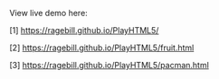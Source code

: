 View live demo here: 

[1] https://ragebill.github.io/PlayHTML5/

[2] https://ragebill.github.io/PlayHTML5/fruit.html

[3] https://ragebill.github.io/PlayHTML5/pacman.html
